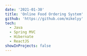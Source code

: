 ```yaml
---
date: '2021-01-30'
title: 'Online Food Ordering System'
github: 'https://github.com/mikelyy'
tech:
  - Java
  - Spring MVC
  - Hibernate
  - ReactJS
showInProjects: false
---
```

